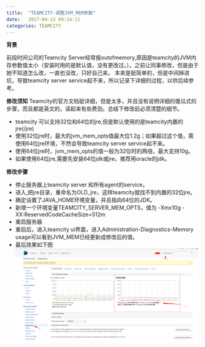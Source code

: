 ```yaml
---
title:  "TEAMCITY-调整JVM_MEM参数"
date:   2017-04-12 09:14:11
categories: TEAMCITY
---
```


**背景**

前段时间公司的Teamcity Server经常报outofmemory,原因是teamcity的JVM内存参数值太小（安装时用的是默认值，没有更改过。）。之前让同事修改，但是由于她不知道怎么改，一直也没改，只好自己来。
本来是挺简单的，但是中间掉进坑，导致teamcity server service起不来，所以记录下详细的过程，以供后续参考。


**修改须知**
Teamcity的官方文档挺详细，但是太多，并且没有说明详细的傻瓜式的步骤，而且都是英文的，读起来有些费劲。总结下修改前必须清楚的细节。

- teamcity 可以支持32位和64位的jre,但是默认使用的是teamcity内置的jre(<Teamcity dir>/jre)
- 使用32位jre时，最大的jvm_mem_opts值最大位1.2g；如果超过这个值，需使用64位jre环境，不然会导致teamcity server service起不来。
- 使用64位jre时，jvm_mem_opts的值一般为32位时的两倍，最大支持10g。
- 如果使用64位jre,需要先安装64位jdk或jre，推荐用oracle的jdk。

**修改步骤**
- 停止服务器上teamcity server 和所有agent的service。
- 进入<teamcity-dir>,把jre目录，重命名为OLD_jre，这样teamcity就找不到内置的32位jre。
- 确定设置了JAVA_HOME环境变量，并且指向64位的JDK。
- 新增一个环境变量TEAMCITY_SERVER_MEM_OPTS，值为 -Xmx10g -XX:ReservedCodeCacheSize=512m
- 重启服务器
- 重启后，进入teamcity ui界面，进入Administration-Diagnostics-Memory usage可以看到JVM_MEM已经更新成修改后的值。
- 最后效果如下图
![teamcity-jvm](../images/teamcity-jvm.png)

